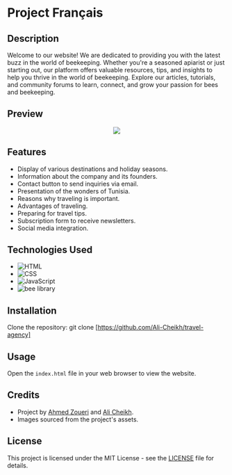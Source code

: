 # Project Français

## Description
Welcome to our website! We are dedicated to providing you with the latest buzz in the world of beekeeping. Whether you're a seasoned apiarist or just starting out, our platform offers valuable resources, tips, and insights to help you thrive in the world of beekeeping. Explore our articles, tutorials, and community forums to learn, connect, and grow your passion for bees and beekeeping.


## Preview  
<p align="center">
 <a href="https://ali-ahmed-co.netlify.app/"><img src="https://27bfeaa568.imgdist.com/public/users/Integrators/BeeProAgency/1058118_1043310/editor_images/2c0402c0-c098-4d65-9944-3622850ec4f7.png" ></a>
</p>

## Features
- Display of various destinations and holiday seasons.
- Information about the company and its founders.
- Contact button to send inquiries via email.
- Presentation of the wonders of Tunisia.
- Reasons why traveling is important.
- Advantages of traveling.
- Preparing for travel tips.
- Subscription form to receive newsletters.
- Social media integration.

## Technologies Used
- ![HTML](https://img.shields.io/badge/HTML-5-orange)
- ![CSS](https://img.shields.io/badge/CSS-3-blue)
- ![JavaScript](https://img.shields.io/badge/JavaScript-ES6-yellow)
- ![bee library](https://img.shields.io/badge/bee%20library-v1.0-green)


## Installation
Clone the repository:
git clone [https://github.com/Ali-Cheikh/travel-agency]

## Usage
Open the `index.html` file in your web browser to view the website.

## Credits
- Project by [Ahmed Zoueri](https://Ahmed-zoueri.tn) and [Ali Cheikh](https://bit.ly/Aliportfolio).
- Images sourced from the project's assets.

## License
This project is licensed under the MIT License - see the [LICENSE](LICENSE) file for details.
